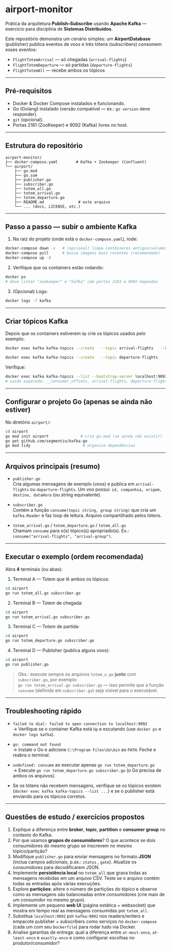 # airport-monitor

Prática da arquitetura **Publish–Subscribe** usando **Apache Kafka** — exercício para disciplina de **Sistemas Distribuídos**.

Este repositório demonstra um cenário simples: um **AirportDatabase** (publisher) publica eventos de voos e três tótens (subscribers) consomem esses eventos:
- `FlightTotemArrival` — só chegadas (`arrival-flights`)
- `FlightTotemDeparture` — só partidas (`departure-flights`)
- `FlightTotemAll` — recebe ambos os tópicos

---

## Pré-requisitos

- Docker & Docker Compose instalados e funcionando.
- Go (Golang) instalado (versão compatível — ex.: `go version` deve responder).
- `git` (opcional).
- Portas 2181 (ZooKeeper) e 9092 (Kafka) livres no host.

---

## Estrutura do repositório

```
airport-monitor/
├── docker-compose.yaml        # Kafka + Zookeeper (Confluent)
└── airport/
    ├── go.mod
    ├── go.sum
    ├── publisher.go
    ├── subscriber.go
    ├── totem_all.go
    ├── totem_arrival.go
    ├── totem_departure.go
    ├── README.md               # este arquivo
    └── ... (docs, LICENSE, etc.)
```

---

## Passo a passo — subir o ambiente Kafka

1. Na raiz do projeto (onde está o `docker-compose.yaml`), rode:
```bash
docker-compose down -v   # (opcional) limpa contêineres antigos/volumes
docker-compose pull      # baixa imagens mais recentes (recomendado)
docker-compose up -d
```

2. Verifique que os containers estão rodando:
```bash
docker ps
# deve listar "zookeeper" e "kafka" com portas 2181 e 9092 mapeadas
```

3. (Opcional) Logs:
```bash
docker logs -f kafka
```

---

## Criar tópicos Kafka

Depois que os containers estiverem `Up` crie os tópicos usados pelo exemplo:

```bash
docker exec kafka kafka-topics --create   --topic arrival-flights   --bootstrap-server localhost:9092   --partitions 1 --replication-factor 1

docker exec kafka kafka-topics --create   --topic departure-flights   --bootstrap-server localhost:9092   --partitions 1 --replication-factor 1
```

Verifique:
```bash
docker exec kafka kafka-topics --list --bootstrap-server localhost:9092
# saída esperada: __consumer_offsets, arrival-flights, departure-flights
```

---

## Configurar o projeto Go (apenas se ainda não estiver)

No diretório `airport/`:

```bash
cd airport
go mod init airport              # cria go.mod (se ainda não existir)
go get github.com/segmentio/kafka-go
go mod tidy                       # organiza dependências
```

---

## Arquivos principais (resumo)

- `publisher.go`  
  Cria algumas mensagens de exemplo (voos) e publica em `arrival-flights` ou `departure-flights`. Um voo possui: `id, companhia, origem, destino, dataHora` (ou string equivalente).

- `subscriber.go`  
  Contém a função `consume(topic string, group string)` que cria um `kafka.Reader` e faz loop de leitura. Arquivo compartilhado pelos tótens.

- `totem_arrival.go` / `totem_departure.go` / `totem_all.go`  
  Chamam `consume` para o(s) tópico(s) apropriado(s). Ex.: `consume("arrival-flights", "arrival-group")`.

---

## Executar o exemplo (ordem recomendada)

Abra **4** terminais (ou abas):

1. Terminal A — Totem que lê ambos os tópicos:
```bash
cd airport
go run totem_all.go subscriber.go
```

2. Terminal B — Totem de chegada:
```bash
cd airport
go run totem_arrival.go subscriber.go
```

3. Terminal C — Totem de partida:
```bash
cd airport
go run totem_departure.go subscriber.go
```

4. Terminal D — Publisher (publica alguns voos):
```bash
cd airport
go run publisher.go
```

> Obs.: execute sempre os arquivos `totem_x.go` **junto** com `subscriber.go`, por exemplo:  
> `go run totem_arrival.go subscriber.go` — isso permite que a função `consume` (definida em `subscriber.go`) seja visível para o executável.

---

## Troubleshooting rápido

- `failed to dial: failed to open connection to localhost:9092`  
  → Verifique se o container Kafka está `Up` e escutando (use `docker ps` e `docker logs kafka`).

- `go: command not found`  
  → Instale o Go e adicione `C:\Program Files\Go\bin` ao `PATH`. Feche e reabra o terminal.

- `undefined: consume` ao executar apenas `go run totem_departure.go`  
  → Execute `go run totem_departure.go subscriber.go` (o Go precisa de ambos os arquivos).

- Se os tótens não recebem mensagens, verifique se os tópicos existem (`docker exec kafka kafka-topics --list ...`) e se o publisher está enviando para os tópicos corretos.

---

## Questões de estudo / exercícios propostos

1. Explique a diferença entre **broker**, **topic**, **partition** e **consumer group** no contexto do Kafka.  
2. Por que usamos **grupos de consumidores**? O que acontece se dois consumidores do mesmo grupo se inscrevem no mesmo tópico/partição?  
3. Modifique `publisher.go` para enviar mensagens no formato **JSON** (inclua campos adicionais, p.ex.: `status` , `gate`). Atualize os consumidores para decodificarem JSON.  
4. Implemente **persistência local** no `totem_all` que grava todas as mensagens recebidas em um arquivo CSV. Teste se o arquivo contém todas as entradas após várias execuções.  
5. Explore **partições**: altere o número de partições do tópico e observe como as mensagens são balanceadas entre consumidores (crie mais de um consumidor no mesmo grupo).  
6. Implemente um pequeno **web UI** (página estática + websocket) que mostra em tempo real as mensagens consumidas por `totem_all`.  
7. Substitua `localhost:9092` por `kafka:9092` nos readers/writers e empacote publisher + subscribers como serviços no `docker-compose` (cada um com seu `Dockerfile`) para rodar tudo via Docker.  
8. Analise garantias de entrega: qual a diferença entre `at-most-once`, `at-least-once` e `exactly-once` e como configurar escolhas no produtor/consumidor?

